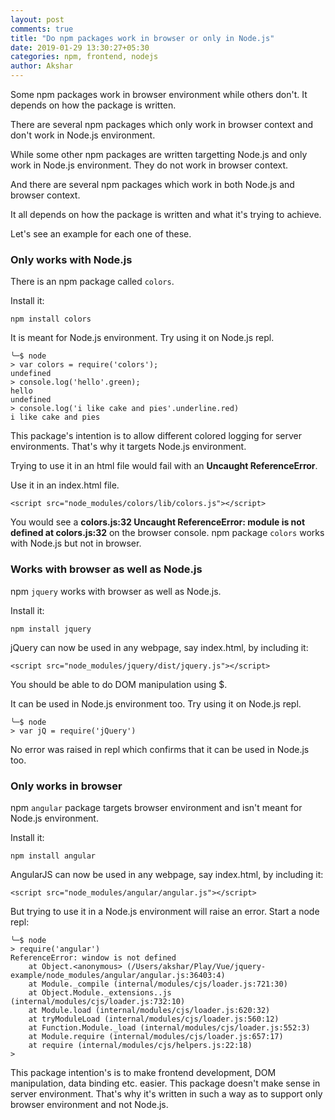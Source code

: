 ```yaml
---
layout: post
comments: true
title: "Do npm packages work in browser or only in Node.js"
date: 2019-01-29 13:30:27+05:30
categories: npm, frontend, nodejs
author: Akshar
---
```


Some npm packages work in browser environment while others don't. It depends on how the package is written.

There are several npm packages which only work in browser context and don't work in Node.js environment.

While some other npm packages are written targetting Node.js and only work in Node.js environment. They do not work in browser context.

And there are several npm packages which work in both Node.js and browser context.

It all depends on how the package is written and what it's trying to achieve.

Let's see an example for each one of these.

### Only works with Node.js

There is an npm package called `colors`.

Install it:

    npm install colors

It is meant for Node.js environment. Try using it on Node.js repl.

    ╰─$ node
    > var colors = require('colors');
    undefined
    > console.log('hello'.green);
    hello
    undefined
    > console.log('i like cake and pies'.underline.red)
    i like cake and pies

This package's intention is to allow different colored logging for server environments. That's why it targets Node.js environment.

Trying to use it in an html file would fail with an **Uncaught ReferenceError**.

Use it in an index.html file.

    <script src="node_modules/colors/lib/colors.js"></script>

You would see a **colors.js:32 Uncaught ReferenceError: module is not defined at colors.js:32** on the browser console. npm package `colors` works with Node.js but not in browser.

### Works with browser as well as Node.js

npm `jquery` works with browser as well as Node.js.

Install it:

    npm install jquery

jQuery can now be used in any webpage, say index.html, by including it:

    <script src="node_modules/jquery/dist/jquery.js"></script>

You should be able to do DOM manipulation using $.

It can be used in Node.js environment too. Try using it on Node.js repl.

    ╰─$ node
    > var jQ = require('jQuery')

No error was raised in repl which confirms that it can be used in Node.js too.

### Only works in browser

npm `angular` package targets browser environment and isn't meant for Node.js environment.

Install it:

    npm install angular

AngularJS can now be used in any webpage, say index.html, by including it:

    <script src="node_modules/angular/angular.js"></script>

But trying to use it in a Node.js environment will raise an error. Start a node repl:

    ╰─$ node
    > require('angular')
    ReferenceError: window is not defined
        at Object.<anonymous> (/Users/akshar/Play/Vue/jquery-example/node_modules/angular/angular.js:36403:4)
        at Module._compile (internal/modules/cjs/loader.js:721:30)
        at Object.Module._extensions..js (internal/modules/cjs/loader.js:732:10)
        at Module.load (internal/modules/cjs/loader.js:620:32)
        at tryModuleLoad (internal/modules/cjs/loader.js:560:12)
        at Function.Module._load (internal/modules/cjs/loader.js:552:3)
        at Module.require (internal/modules/cjs/loader.js:657:17)
        at require (internal/modules/cjs/helpers.js:22:18)
    >

This package intention's is to make frontend development, DOM manipulation, data binding etc. easier. This package doesn't make sense in server environment. That's why it's written in such a way as to support only browser environment and not Node.js.
